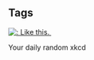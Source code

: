 ## Tags
[![<A>: Like </a>this.&nbsp;](https://imgs.xkcd.com/comics/tags.png)](https://xkcd.com/1144/ "<A>: Like </a>this.&nbsp;")

Your daily random xkcd
